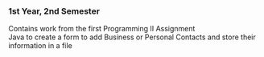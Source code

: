 ### 1st Year, 2nd Semester
Contains work from the first Programming II Assignment<br>
Java to create a form to add Business or Personal Contacts and store their information in a file
